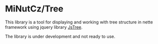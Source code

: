 # MiNutCz/Tree
This library is a tool for displaying and working with tree structure in nette framework using jquery library [JsTree](https://github.com/vakata/jstree).


The library is under development and not ready to use.

